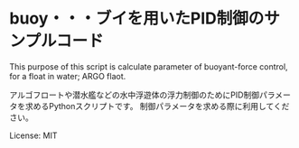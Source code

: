 buoy・・・ブイを用いたPID制御のサンプルコード
====

This purpose of this script is calculate parameter of buoyant-force control, for a float in water; ARGO flaot.

アルゴフロートや潜水艦などの水中浮遊体の浮力制御のためにPID制御パラメータを求めるPythonスクリプトです。
制御パラメータを求める際に利用してください。

License: MIT
